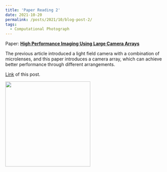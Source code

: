```yaml
---
title: 'Paper Reading 2'
date: 2021-10-20
permalink: /posts/2021/10/blog-post-2/
tags:
  - Computational Photograph
---
```


Paper: [**High Performance Imaging Using Large Camera Arrays**](https://dl.acm.org/doi/10.1145/1186822.1073259)

The previous article introduced a light field camera with a combination of microlenses, and this paper introduces a camera array, which can achieve better performance through different arrangements.

[Link](https://zhuanlan.zhihu.com/p/423541919) of this post.

<img align="center"  width="266px" src="https://pic3.zhimg.com/80/v2-5c7cfe828c2a4ecf0ffb04a95e24a2aa_1440w.jpg" />